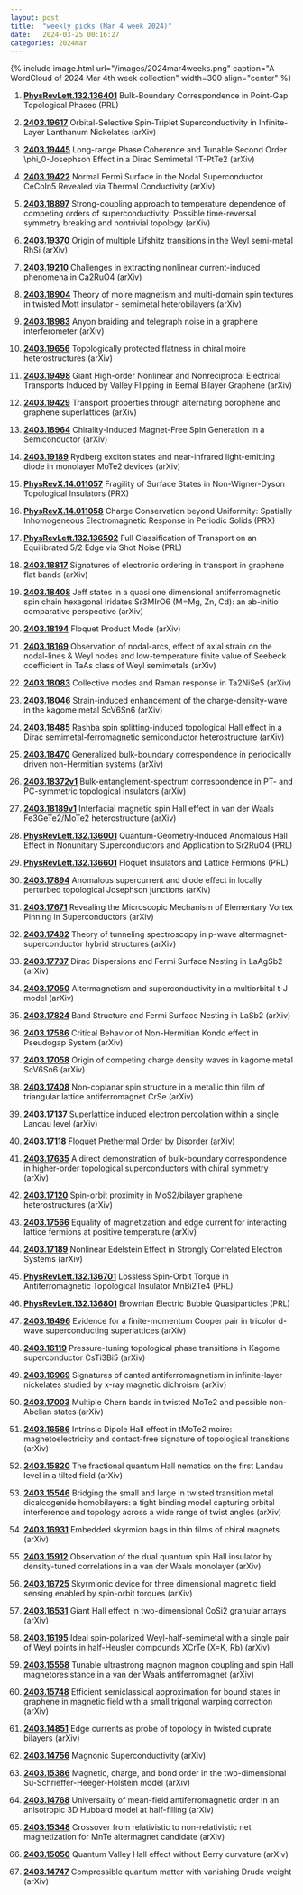 ```yaml
---
layout: post
title:  "weekly picks (Mar 4 week 2024)"
date:   2024-03-25 00:16:27
categories: 2024mar
---
```



{% include image.html url="/images/2024mar4weeks.png" caption="A WordCloud of 2024 Mar 4th week collection" width=300 align="center" %}




1. **[PhysRevLett.132.136401](https://link.aps.org/doi/10.1103/PhysRevLett.132.136401)** Bulk-Boundary Correspondence in Point-Gap Topological Phases (PRL)


1. **[2403.19617](http://arxiv.org/abs/2403.19617)** Orbital-Selective Spin-Triplet Superconductivity in Infinite-Layer Lanthanum Nickelates (arXiv)

1. **[2403.19445](http://arxiv.org/abs/2403.19445)** Long-range Phase Coherence and Tunable Second Order \phi_0-Josephson Effect in a Dirac Semimetal 1T-PtTe2 (arXiv)

1. **[2403.19422](http://arxiv.org/abs/2403.19422)** Normal Fermi Surface in the Nodal Superconductor CeCoIn5 Revealed via Thermal Conductivity (arXiv)

1. **[2403.18897](http://arxiv.org/abs/2403.18897)** Strong-coupling approach to temperature dependence of competing orders of superconductivity: Possible time-reversal symmetry breaking and nontrivial topology (arXiv)

1. **[2403.19370](http://arxiv.org/abs/2403.19370)** Origin of multiple Lifshitz transitions in the Weyl semi-metal RhSi (arXiv)

1. **[2403.19210](http://arxiv.org/abs/2403.19210)** Challenges in extracting nonlinear current-induced phenomena in Ca2RuO4 (arXiv)

1. **[2403.18904](http://arxiv.org/abs/2403.18904)** Theory of moire magnetism and multi-domain spin textures in twisted Mott insulator - semimetal heterobilayers (arXiv)

1. **[2403.18983](http://arxiv.org/abs/2403.18983)** Anyon braiding and telegraph noise in a graphene interferometer (arXiv)

1. **[2403.19656](http://arxiv.org/abs/2403.19656)** Topologically protected flatness in chiral moire heterostructures (arXiv)

1. **[2403.19498](http://arxiv.org/abs/2403.19498)** Giant High-order Nonlinear and Nonreciprocal Electrical Transports Induced by Valley Flipping in Bernal Bilayer Graphene (arXiv)

1. **[2403.19429](http://arxiv.org/abs/2403.19429)** Transport properties through alternating borophene and graphene superlattices (arXiv)

1. **[2403.18964](http://arxiv.org/abs/2403.18964)** Chirality-Induced Magnet-Free Spin Generation in a Semiconductor (arXiv)

1. **[2403.19189](http://arxiv.org/abs/2403.19189)** Rydberg exciton states and near-infrared light-emitting diode in monolayer MoTe2 devices (arXiv)





1. **[PhysRevX.14.011057](https://link.aps.org/doi/10.1103/PhysRevX.14.011057)** Fragility of Surface States in Non-Wigner-Dyson Topological Insulators (PRX)

1. **[PhysRevX.14.011058](https://link.aps.org/doi/10.1103/PhysRevX.14.011058)** Charge Conservation beyond Uniformity: Spatially Inhomogeneous Electromagnetic Response in Periodic Solids (PRX)

1. **[PhysRevLett.132.136502](https://link.aps.org/doi/10.1103/PhysRevLett.132.136502)** Full Classification of Transport on an Equilibrated 5/2 Edge via Shot Noise (PRL)




1. **[2403.18817](http://arxiv.org/abs/2403.18817)** Signatures of electronic ordering in transport in graphene flat bands (arXiv)

1. **[2403.18408](http://arxiv.org/abs/2403.18408)** Jeff states in a quasi one dimensional antiferromagnetic spin chain hexagonal Iridates Sr3MIrO6 (M=Mg, Zn, Cd): an ab-initio comparative perspective (arXiv)

1. **[2403.18194](http://arxiv.org/abs/2403.18194)** Floquet Product Mode (arXiv)

1. **[2403.18169](http://arxiv.org/abs/2403.18169)** Observation of nodal-arcs, effect of axial strain on the nodal-lines & Weyl nodes and low-temperature finite value of Seebeck coefficient in TaAs class of Weyl semimetals (arXiv)

1. **[2403.18083](http://arxiv.org/abs/2403.18083)** Collective modes and Raman response in Ta2NiSe5 (arXiv)

1. **[2403.18046](http://arxiv.org/abs/2403.18046)** Strain-induced enhancement of the charge-density-wave in the kagome metal ScV6Sn6 (arXiv)

1. **[2403.18485](http://arxiv.org/abs/2403.18485)** Rashba spin splitting-induced topological Hall effect in a Dirac semimetal-ferromagnetic semiconductor heterostructure (arXiv)

1. **[2403.18470](http://arxiv.org/abs/2403.18470)** Generalized bulk-boundary correspondence in periodically driven non-Hermitian systems (arXiv)

1. **[2403.18372v1](https://arxiv.org/abs/2403.18372v1)** Bulk-entanglement-spectrum correspondence in PT- and PC-symmetric topological insulators (arXiv)

1. **[2403.18189v1](https://arxiv.org/abs/2403.18189v1)** Interfacial magnetic spin Hall effect in van der Waals Fe3GeTe2/MoTe2 heterostructure (arXiv)




1. **[PhysRevLett.132.136001](https://link.aps.org/doi/10.1103/PhysRevLett.132.136001)** Quantum-Geometry-Induced Anomalous Hall Effect in Nonunitary Superconductors and Application to Sr2RuO4 (PRL)

1. **[PhysRevLett.132.136601](https://link.aps.org/doi/10.1103/PhysRevLett.132.136601)** Floquet Insulators and Lattice Fermions (PRL)


1. **[2403.17894](http://arxiv.org/abs/2403.17894)** Anomalous supercurrent and diode effect in locally perturbed topological Josephson junctions (arXiv)

1. **[2403.17671](http://arxiv.org/abs/2403.17671)** Revealing the Microscopic Mechanism of Elementary Vortex Pinning in Superconductors (arXiv)

1. **[2403.17482](http://arxiv.org/abs/2403.17482)** Theory of tunneling spectroscopy in p-wave altermagnet-superconductor hybrid structures (arXiv)

1. **[2403.17737](http://arxiv.org/abs/2403.17737)** Dirac Dispersions and Fermi Surface Nesting in LaAgSb2 (arXiv)

1. **[2403.17050](http://arxiv.org/abs/2403.17050)** Altermagnetism and superconductivity in a multiorbital t-J model (arXiv)

1. **[2403.17824](http://arxiv.org/abs/2403.17824)** Band Structure and Fermi Surface Nesting in LaSb2 (arXiv)

1. **[2403.17586](http://arxiv.org/abs/2403.17586)** Critical Behavior of Non-Hermitian Kondo effect in Pseudogap System (arXiv)

1. **[2403.17058](http://arxiv.org/abs/2403.17058)** Origin of competing charge density waves in kagome metal ScV6Sn6 (arXiv)

1. **[2403.17408](http://arxiv.org/abs/2403.17408)** Non-coplanar spin structure in a metallic thin film of triangular lattice antiferromagnet CrSe (arXiv)

1. **[2403.17137](http://arxiv.org/abs/2403.17137)** Superlattice induced electron percolation within a single Landau level (arXiv)

1. **[2403.17118](http://arxiv.org/abs/2403.17118)** Floquet Prethermal Order by Disorder (arXiv)

1. **[2403.17635](http://arxiv.org/abs/2403.17635)** A direct demonstration of bulk-boundary correspondence in higher-order topological superconductors with chiral symmetry (arXiv)

1. **[2403.17120](http://arxiv.org/abs/2403.17120)** Spin-orbit proximity in MoS2/bilayer graphene heterostructures (arXiv)

1. **[2403.17566](http://arxiv.org/abs/2403.17566)** Equality of magnetization and edge current for interacting lattice fermions at positive temperature (arXiv)

1. **[2403.17189](http://arxiv.org/abs/2403.17189)** Nonlinear Edelstein Effect in Strongly Correlated Electron Systems (arXiv)






1. **[PhysRevLett.132.136701](https://link.aps.org/doi/10.1103/PhysRevLett.132.136701)** Lossless Spin-Orbit Torque in Antiferromagnetic Topological Insulator MnBi2Te4 (PRL)

1. **[PhysRevLett.132.136801](https://link.aps.org/doi/10.1103/PhysRevLett.132.136801)** Brownian Electric Bubble Quasiparticles (PRL)


1. **[2403.16496](http://arxiv.org/abs/2403.16496)** Evidence for a finite-momentum Cooper pair in tricolor d-wave superconducting superlattices (arXiv)

1. **[2403.16119](http://arxiv.org/abs/2403.16119)** Pressure-tuning topological phase transitions in Kagome superconductor CsTi3Bi5 (arXiv)

1. **[2403.16969](http://arxiv.org/abs/2403.16969)** Signatures of canted antiferromagnetism in infinite-layer nickelates studied by x-ray magnetic dichroism (arXiv)

1. **[2403.17003](http://arxiv.org/abs/2403.17003)** Multiple Chern bands in twisted MoTe2 and possible non-Abelian states (arXiv)

1. **[2403.16586](http://arxiv.org/abs/2403.16586)** Intrinsic Dipole Hall effect in tMoTe2 moire: magnetoelectricity and contact-free signature of topological transitions (arXiv)

1. **[2403.15820](http://arxiv.org/abs/2403.15820)** The fractional quantum Hall nematics on the first Landau level in a tilted field (arXiv)

1. **[2403.15546](http://arxiv.org/abs/2403.15546)** Bridging the small and large in twisted transition metal dicalcogenide homobilayers: a tight binding model capturing orbital interference and topology across a wide range of twist angles (arXiv)

1. **[2403.16931](http://arxiv.org/abs/2403.16931)** Embedded skyrmion bags in thin films of chiral magnets (arXiv)

1. **[2403.15912](http://arxiv.org/abs/2403.15912)** Observation of the dual quantum spin Hall insulator by density-tuned correlations in a van der Waals monolayer (arXiv)

1. **[2403.16725](http://arxiv.org/abs/2403.16725)** Skyrmionic device for three dimensional magnetic field sensing enabled by spin-orbit torques (arXiv)

1. **[2403.16531](http://arxiv.org/abs/2403.16531)** Giant Hall effect in two-dimensional CoSi2 granular arrays (arXiv)

1. **[2403.16195](http://arxiv.org/abs/2403.16195)** Ideal spin-polarized Weyl-half-semimetal with a single pair of Weyl points in half-Heusler compounds XCrTe (X=K, Rb) (arXiv)

1. **[2403.15558](http://arxiv.org/abs/2403.15558)** Tunable ultrastrong magnon magnon coupling and spin Hall magnetoresistance in a van der Waals antiferromagnet (arXiv)

1. **[2403.15748](http://arxiv.org/abs/2403.15748)** Efficient semiclassical approximation for bound states in graphene in magnetic field with a small trigonal warping correction (arXiv)





1. **[2403.14851](http://arxiv.org/abs/2403.14851)** Edge currents as probe of topology in twisted cuprate bilayers (arXiv)

1. **[2403.14756](http://arxiv.org/abs/2403.14756)** Magnonic Superconductivity (arXiv)

1. **[2403.15386](http://arxiv.org/abs/2403.15386)** Magnetic, charge, and bond order in the two-dimensional Su-Schrieffer-Heeger-Holstein model (arXiv)

1. **[2403.14768](http://arxiv.org/abs/2403.14768)** Universality of mean-field antiferromagnetic order in an anisotropic 3D Hubbard model at half-filling (arXiv)

1. **[2403.15348](http://arxiv.org/abs/2403.15348)** Crossover from relativistic to non-relativistic net magnetization for MnTe altermagnet candidate (arXiv)

1. **[2403.15050](http://arxiv.org/abs/2403.15050)** Quantum Valley Hall effect without Berry curvature (arXiv)

1. **[2403.14747](http://arxiv.org/abs/2403.14747)** Compressible quantum matter with vanishing Drude weight (arXiv)
